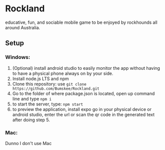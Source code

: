 # Rockland
educative, fun, and sociable mobile game to be enjoyed by rockhounds all around Australia.

## Setup
### Windows:
1. (Optional) install android studio to easily monitor the app without having to have a physical phone always on by your side.
2. Install node.js LTS and npm
3. Clone this repository: use ```git clone https://github.com/Bumskee/Rockland.git```
4. Go to the folder of where package.json is located, open up command line and type ```npm i```
5. to start the server, type: ```npm start```
6. to preview the application, install expo go in your physical device or android studio, enter the url or scan the qr code in the generated text after doing step 5.

### Mac:
Dunno I don't use Mac
